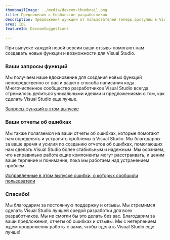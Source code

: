 ```yaml
---
thumbnailImage: ../media/devcom-thumbnail.png
title: Предложения в Сообществе разработчиков
description: Предложения функций от пользователей теперь доступны в Visual Studio!
area: IDE
featureId: DevcomSuggestions

---
```



При выпуске каждой новой версии ваши отзывы помогают нам создавать новые функции и возможности для Visual Studio.

### Ваши запросы функций
Мы получаем наше вдохновение для создания новых функций непосредственно от вас и вашего способа написания кода. Многочисленное сообщество разработчиков Visual Studio всегда стремилось делиться уникальными идеями и предложениями о том, как сделать Visual Studio еще лучше.

[Запросы функций в этом выпуске](https://developercommunity.visualstudio.com/VisualStudio?q=%5BFixed+in%3A+Visual+Studio+2022+version+17.12%5D&ftype=idea&fTime=allTime)

### Ваши отчеты об ошибках
Мы также полагаемся на ваши отчеты об ошибках, которые помогают нам определять и устранять проблемы в Visual Studio. Мы благодарны за ваше время и усилия по созданию отчетов об ошибках, помогающих нам сделать Visual Studio более стабильным и надежным. Мы осознаем, что неправильно работающие компоненты могут расстраивать, и ценим ваше терпение и понимание, пока мы работаем над устранением проблем.

[Исправленные в этом выпуске ошибки, о которых сообщили пользователи](https://developercommunity.visualstudio.com/VisualStudio?q=%5BFixed+in%3A+Visual+Studio+2022+version+17.12%5D&ftype=problem&fTime=allTime)

### Спасибо!
Мы благодарим за постоянную поддержку и отзывы. Мы стремимся сделать Visual Studio лучшей средой разработки для всех разработчиков. Мы не смогли бы это делать без вас. Благодарим за ваши предложения, отчеты об ошибках и отзывы. Мы с нетерпением ждем продолжения работы с вами, чтобы сделать Visual Studio еще лучше!
